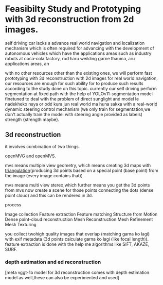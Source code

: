 # Feasibilty Study and Prototyping with 3d reconstruction from 2d images. 

self driving car lacks a advance real world navigation and localization mechanism which is often required for advancing with the development of autonomous vehicles which have the applications areas such as industry robots at coca-cola factory, rod haru weilding garne thauma, aru applications areas, an



with no other resources other than the existing ones, we will perform fast prototyping with 3d reconstruction with 2d images for real world navigation, our resources are enough for such ability for to produce such results according to the study done on this topic. currently our self driving perform segmentation at fixed path with the help of YOLOv11-segmentation model finetuned to deal with the problem of direct sunglight and model le nadekheko naya or odd kura jun real world ma huna sakxa with a real-world dynamic steering control mechanism (we only train for segmentation,we don't actually train the model with steering angle provided as labels) strength {strength maybe}.



## 3d reconstruction

it involves combination of  two things. 

openMVG and openMVS.

mvs means multiple view geometry, which means creating 3d maps with [triangulation](https://en.wikipedia.org/wiki/Triangulation)(producing 3d points based on a special point (base point) from the image (every image contains that))  

mvs means multi view stereo,which further means you get the 3d points from mvs now create a scene for those points connecting the dots (dense point cloud) and this can be rendered in 3d.  


process

Image collection
Feature extraction
Feature matching
Structure from Motion
Dense point-cloud reconstruction
Mesh Reconstruction
Mesh Refinement
Mesh Texturing

you collect twohigh quality images that overlap (matching garna ko lagi) with exif metadata (3d points calculate garna ko lagi (like focal length)). feature extraction is done with the help me algorithms like SIFT, AKAZE, SURF. 






### depth estimation and ed reconstruction
[meta vggt-1b model for 3d reconstruction comes with depth estimation model as well,these can also be experimented and used]




